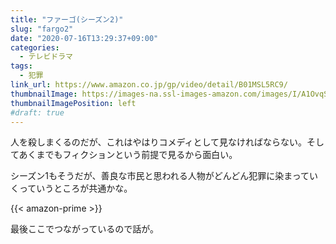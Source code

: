 ```yaml
---
title: "ファーゴ(シーズン2)"
slug: "fargo2"
date: "2020-07-16T13:29:37+09:00"
categories:
  - テレビドラマ
tags:
  - 犯罪
link_url: https://www.amazon.co.jp/gp/video/detail/B01MSL5RC9/
thumbnailImage: https://images-na.ssl-images-amazon.com/images/I/A1OvqSO67mL._SX600_.jpg
thumbnailImagePosition: left
#draft: true
---
```

人を殺しまくるのだが、これはやはりコメディとして見なければならない。そしてあくまでもフィクションという前提で見るから面白い。
<!--more-->
シーズン1もそうだが、善良な市民と思われる人物がどんどん犯罪に染まっていくっていうところが共通かな。

{{< amazon-prime >}}

最後ここでつながっているので話が。
